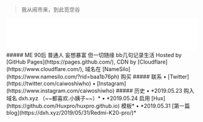 > 我从闹市来，到此觅空谷  

<!-- music -->
<iframe src="//music.163.com/outchain/player?type=2&id=1491585&auto=0&height=66" frameborder="0" width="100%" height="86px" > </iframe>
##### ME
90后  
普通人  
妄想暴富    
但一切随缘    
bb几句记录生活  
Hosted by [GitHub Pages](https://pages.github.com/), CDN by [Cloudflare](https://www.cloudflare.com/), 域名在 [NameSilo](https://www.namesilo.com/?rid=baa1b76ph) 购买
##### 联系
 • [Twitter](https://twitter.com/caiwoshiwho)  
 • [Instagram](https://www.instagram.com/caiwoshiwho)  
##### 历史
• *2019.05.23 购入域名 dxh.xyz （~~都喜欢.小姨子~~）*   
• *2019.05.24 启用 [Hux](https://github.com/Huxpro/huxpro.github.io) 模板*  
• *2019.05.31 [第一篇 blog](https://dxh.xyz/2019/05/31/Redmi-K20-pro/)*    
 <br/>

 


